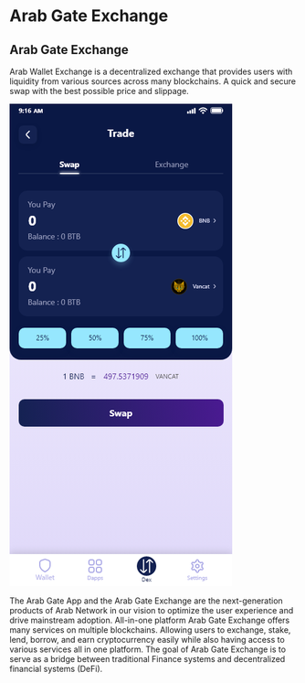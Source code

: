 # Arab Gate Exchange

## Arab Gate Exchange

Arab Wallet Exchange is a decentralized exchange that provides users with liquidity from various sources across many blockchains. A quick and secure swap with the best possible price and slippage.

![](<../../../../.gitbook/assets/image (1).png>)



The Arab Gate App and the Arab Gate Exchange are the next-generation products of Arab Network in our vision to optimize the user experience and drive mainstream adoption. All-in-one platform Arab Gate Exchange offers many services on multiple blockchains. Allowing users to exchange, stake, lend, borrow, and earn cryptocurrency easily while also having access to various services all in one platform. The goal of Arab Gate Exchange is to serve as a bridge between traditional Finance systems and decentralized financial systems (DeFi).

